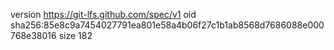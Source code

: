 version https://git-lfs.github.com/spec/v1
oid sha256:85e8c9a7454027791ea801e58a4b06f27c1b1ab8568d7686088e000768e38016
size 182
